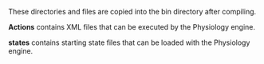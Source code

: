 These directories and files are copied into the bin directory after compiling.

**Actions** contains XML files that can be executed by the Physiology engine.

**states** contains starting state files that can be loaded with the Physiology engine.
